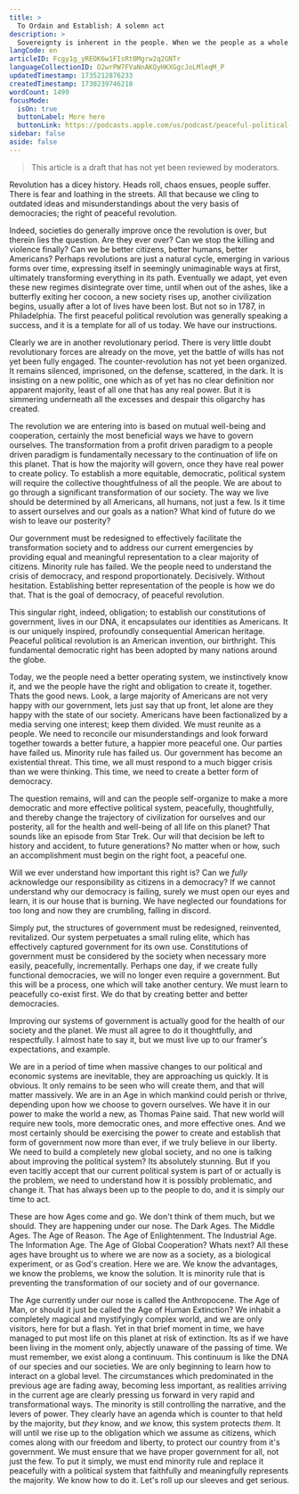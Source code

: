 ```yaml
---
title: >
  To Ordain and Establish: A solemn act
description: >
  Sovereignty is inherent in the people. When we the people as a whole peacefully organize to improve our systems of government, it is with great thoughtfulness and respect that we perform our most sacred obligation,and right.
langCode: en
articleID: Fcgy1g_yREOK6w1FIsRt0Mgrw2q2GNTr
languageCollectionID: O2wrPW7FVaNnAKQyHKXGgcJoLMleqM_P
updatedTimestamp: 1735212876233
createdTimestamp: 1730239746218
wordCount: 1499
focusMode: 
  isOn: true
  buttonLabel: More here
  buttonLink: https://podcasts.apple.com/us/podcast/peaceful-political-revolution-in-america/id1592429626
sidebar: false
aside: false
---
```


> This article is a draft that has not yet been reviewed by moderators.

Revolution has a dicey history. Heads roll, chaos ensues, people suffer. There is fear and loathing in the streets. All that because we cling to outdated ideas and misunderstandings about the very basis of democracies; the right of peaceful revolution.  
  
Indeed, societies do generally improve once the revolution is over, but therein lies the question. Are they ever over? Can we stop the killing and violence finally? Can we be better citizens, better humans, better Americans? Perhaps revolutions are just a natural cycle, emerging in various forms over time, expressing itself in seemingly unimaginable ways at first, ultimately transforming everything in its path. Eventually we adapt, yet even these new regimes disintegrate over time, until when out of the ashes, like a butterfly exiting her cocoon, a new society rises up, another civilization begins, usually after a lot of lives have been lost. But not so in 1787, in Philadelphia. The first peaceful political revolution was generally speaking a success, and it is a template for all of us today. We have our instructions.  
  
Clearly we are in another revolutionary period. There is very little doubt revolutionary forces are already on the move, yet the battle of wills has not yet been fully engaged. The counter-revolution has not yet been organized. It remains silenced, imprisoned, on the defense, scattered, in the dark. It is insisting on a new politic, one which as of yet has no clear definition nor apparent majority, least of all one that has any real power. But it is simmering underneath all the excesses and despair this oligarchy has created.  
  
The revolution we are entering into is based on mutual well-being and cooperation, certainly the most beneficial ways we have to govern ourselves. The transformation from a profit driven paradigm to a people driven paradigm is fundamentally necessary to the continuation of life on this planet. That is how the majority will govern, once they have real power to create policy. To establish a more equitable, democratic, political system will require the collective thoughtfulness of all the people. We are about to go through a significant transformation of our society. The way we live should be determined by all Americans, all humans, not just a few. Is it time to assert ourselves and our goals as a nation? What kind of future do we wish to leave our posterity?  
  
Our government must be redesigned to effectively facilitate the transformation society and to address our current emergencies by providing equal and meaningful representation to a clear majority of citizens. Minority rule has failed. We the people need to understand the crisis of democracy, and respond proportionately. Decisively. Without hesitation. Establishing better representation of the people is how we do that. That is the goal of democracy, of peaceful revolution.  
  
This singular right, indeed, obligation; to establish our constitutions of government, lives in our DNA, it encapsulates our identities as Americans. It is our uniquely inspired, profoundly consequential American heritage. Peaceful political revolution is an American invention, our birthright. This fundamental democratic right has been adopted by many nations around the globe.  
  
Today, we the people need a better operating system, we instinctively know it, and we the people have the right and obligation to create it, together. Thats the good news. Look, a large majority of Americans are not very happy with our government, lets just say that up front, let alone are they happy with the state of our society. Americans have been factionalized by a media serving one interest; keep them divided. We must reunite as a people. We need to reconcile our misunderstandings and look forward together towards a better future, a happier more peaceful one. Our parties have failed us. Minority rule has failed us. Our government has become an existential threat. This time, we all must respond to a much bigger crisis than we were thinking. This time, we need to create a better form of democracy.  
  
The question remains, will and can the people self-organize to make a more democratic and more effective political system, peacefully, thoughtfully, and thereby change the trajectory of civilization for ourselves and our posterity, all for the health and well-being of all life on this planet? That sounds like an episode from Star Trek. Our will that decision be left to history and accident, to future generations? No matter when or how, such an accomplishment must begin on the right foot, a peaceful one.  
  
Will we ever understand how important this right is? Can we _fully_ acknowledge our responsibility as citizens in a democracy? If we cannot understand why our democracy is failing, surely we must open our eyes and learn, it is our house that is burning. We have neglected our foundations for too long and now they are crumbling, falling in discord.  
  
Simply put, the structures of government must be redesigned, reinvented, revitalized. Our system perpetuates a small ruling elite, which has effectively captured government for its own use. Constitutions of government must be considered by the society when necessary more easily, peacefully, incrementally. Perhaps one day, if we create fully functional democracies, we will no longer even require a government. But this will be a process, one which will take another century. We must learn to peacefully co-exist first. We do that by creating better and better democracies.  
  
Improving our systems of government is actually good for the health of our society and the planet. We must all agree to do it thoughtfully, and respectfully. I almost hate to say it, but we must live up to our framer's expectations, and example.  
  
We are in a period of time when massive changes to our political and economic systems are inevitable, they are approaching us quickly. It is obvious. It only remains to be seen who will create them, and that will matter massively. We are in an Age in which mankind could perish or thrive, depending upon how we choose to govern ourselves. We have it in our power to make the world a new, as Thomas Paine said. That new world will require new tools, more democratic ones, and more effective ones. And we most certainly should be exercising the power to create and establish that form of government now more than ever, if we truly believe in our liberty. We need to build a completely new global society, and no one is talking about improving the political system? Its absolutely stunning. But if you even tacitly accept that our current political system is part of or actually is the problem, we need to understand how it is possibly problematic, and change it. That has always been up to the people to do, and it is simply our time to act.  
  
  
These are how Ages come and go. We don't think of them much, but we should. They are happening under our nose. The Dark Ages. The Middle Ages. The Age of Reason. The Age of Enlightenment. The Industrial Age. The Information Age. The Age of Global Cooperation? Whats next? All these ages have brought us to where we are now as a society, as a biological experiment, or as God's creation. Here we are. We know the advantages, we know the problems, we know the solution. It is minority rule that is preventing the transformation of our society and of our governance.  
  
The Age currently under our nose is called the Anthropocene. The Age of Man, or should it just be called the Age of Human Extinction? We inhabit a completely magical and mystifyingly complex world, and we are only visitors, here for but a flash. Yet in that brief moment in time, we have managed to put most life on this planet at risk of extinction. Its as if we have been living in the moment only, abjectly unaware of the passing of time. We must remember, we exist along a continuum. This continuum is like the DNA of our species and our societies. We are only beginning to learn how to interact on a global level. The circumstances which predominated in the previous age are fading away, becoming less important, as realities arriving in the current age are clearly pressing us forward in very rapid and transformational ways. The minority is still controlling the narrative, and the levers of power. They clearly have an agenda which is counter to that held by the majority, but _they_ know, and _we_ know, this system protects _them_. It will until we rise up to the obligation which we assume as citizens, which comes along with our freedom and liberty, to protect our country from it's government. We must ensure that we have proper government for all, not just the few. To put it simply, we must end minority rule and replace it peacefully with a political system that faithfully and meaningfully represents the majority. We know how to do it. Let's roll up our sleeves and get serious.